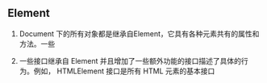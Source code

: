
## Element
1. Document 下的所有对象都是继承自Element，它具有各种元素共有的属性和方法。一些

2. 一些接口继承自 Element 并且增加了一些额外功能的接口描述了具体的行为。例如， HTMLElement 接口是所有 HTML 元素的基本接口